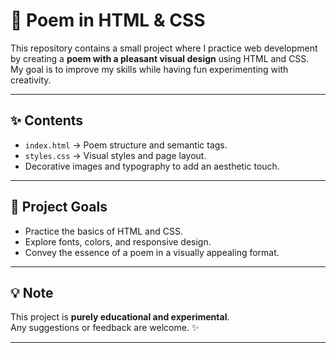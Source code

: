 # 🌸 Poem in HTML & CSS

This repository contains a small project where I practice web development by creating a **poem with a pleasant visual design** using HTML and CSS.  
My goal is to improve my skills while having fun experimenting with creativity.

---

## ✨ Contents

- `index.html` → Poem structure and semantic tags.
- `styles.css` → Visual styles and page layout.
- Decorative images and typography to add an aesthetic touch.

---

## 🎯 Project Goals

- Practice the basics of HTML and CSS.
- Explore fonts, colors, and responsive design.
- Convey the essence of a poem in a visually appealing format.

---

## 💡 Note
This project is **purely educational and experimental**.  
Any suggestions or feedback are welcome. ✨

---
